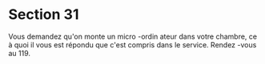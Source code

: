 # Section 31

Vous demandez qu'on monte un micro -ordin ateur dans votre
chambre, ce à quoi il vous est répondu que c'est compris dans le
service. Rendez -vous au 119.
